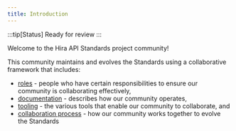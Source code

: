 ```yaml
---
title: Introduction
---
```

:::tip[Status]
Ready for review
:::

Welcome to the Hira API Standards project community!

This community maintains and evolves the Standards using a collaborative framework that includes:

- [roles](./01.1-roles.md) - people who have certain responsibilities to ensure our community is collaborating effectively,
- [documentation](./01.2-documentation.md) - describes how our community operates,
- [tooling](./01.3-tools.md) - the various tools that enable our community to collaborate, and
- [collaboration process](01.4-collab-process.md) - how our community works together to evolve the Standards

